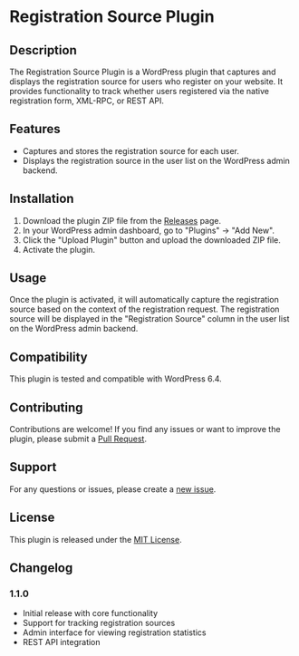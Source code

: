 # Registration Source Plugin

## Description

The Registration Source Plugin is a WordPress plugin that captures and displays the registration source for users who register on your website. It provides functionality to track whether users registered via the native registration form, XML-RPC, or REST API.

## Features

- Captures and stores the registration source for each user.
- Displays the registration source in the user list on the WordPress admin backend.

## Installation

1. Download the plugin ZIP file from the [Releases](https://github.com/hsurekar/registration-source/releases) page.
2. In your WordPress admin dashboard, go to "Plugins" -> "Add New".
3. Click the "Upload Plugin" button and upload the downloaded ZIP file.
4. Activate the plugin.

## Usage

Once the plugin is activated, it will automatically capture the registration source based on the context of the registration request. The registration source will be displayed in the "Registration Source" column in the user list on the WordPress admin backend.

## Compatibility

This plugin is tested and compatible with WordPress 6.4.

## Contributing

Contributions are welcome! If you find any issues or want to improve the plugin, please submit a [Pull Request](https://github.com/hsurekar/registration-source/pulls).

## Support

For any questions or issues, please create a [new issue](https://github.com/hsurekar/registration-source/issues).

## License

This plugin is released under the [MIT License](LICENSE).

## Changelog

### 1.1.0
- Initial release with core functionality
- Support for tracking registration sources
- Admin interface for viewing registration statistics
- REST API integration
